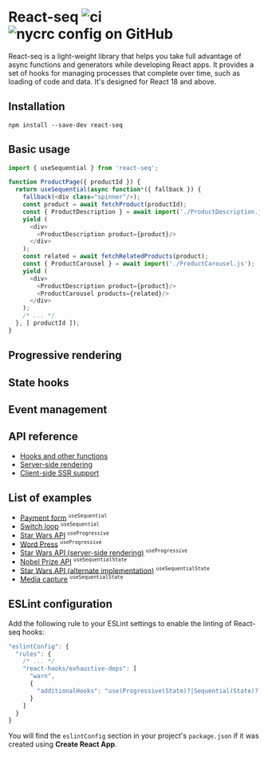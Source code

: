 # React-seq ![ci](https://img.shields.io/github/actions/workflow/status/chung-leong/react-seq/node.js.yml?branch=main&label=Node.js%20CI&logo=github) ![nycrc config on GitHub](https://img.shields.io/nycrc/chung-leong/react-seq)

React-seq is a light-weight library that helps you take full advantage of async functions and generators while
developing React apps. It provides a set of hooks for managing processes that complete over time, such as loading
of code and data. It's designed for React 18 and above.

## Installation

`
npm install --save-dev react-seq
`

## Basic usage

```js
import { useSequential } from 'react-seq';

function ProductPage({ productId }) {
  return useSequential(async function*({ fallback }) {
    fallback(<div class="spinner"/>);
    const product = await fetchProduct(productId);
    const { ProductDescription } = await import('./ProductDescription.js');
    yield (
      <div>
        <ProductDescription product={product}/>
      </div>
    );
    const related = await fetchRelatedProducts(product);
    const { ProductCarousel } = await import('./ProductCarousel.js');
    yield (
      <div>
        <ProductDescription product={product}/>
        <ProductCarousel products={related}/>
      </div>
    );
    /* ... */
  }, [ productId ]);
}
```

## Progressive rendering

## State hooks

## Event management

## API reference

* [Hooks and other functions](./API.md)
* [Server-side rendering](./server/README.md)
* [Client-side SSR support](./client/README.md)

## List of examples

* [Payment form](./examples/payment/README.md) <sup>`useSequential`</sup>
* [Switch loop](./examples/switch-loop/README.md) <sup>`useSequential`</sup>
* [Star Wars API](./examples/swapi/README.md) <sup>`useProgressive`</sup>
* [Word Press](./examples/wordpress.md) <sup>`useProgressive`</sup>
* [Star Wars API (server-side rendering)](./examples/swapi-ssr/README.md) <sup>`useProgressive`</sup>
* [Nobel Prize API](./examples/nobel/README.md) <sup>`useSequentialState`</sup>
* [Star Wars API (alternate implementation)](./examples/swapi-hook/README.md) <sup>`useSequentialState`</sup>
* [Media capture](./examples/media-cap/README.md) <sup>`useSequentialState`</sup>

## ESLint configuration

Add the following rule to your ESLint settings to enable the linting of React-seq hooks:

```js
"eslintConfig": {
  "rules": {
    /* ... */
    "react-hooks/exhaustive-deps": [
      "warn",
      {
        "additionalHooks": "use(Progressive(State)?|Sequential(State)?)"
      }
    ]
  }
}
```

You will find the `eslintConfig` section in your project's `package.json` if it was created using **Create React App**.
